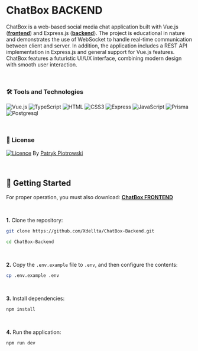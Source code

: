 # ChatBox BACKEND

ChatBox is a web-based social media chat application built with Vue.js (**[frontend](https://github.com/Xdellta/ChatBox-Frontend.git)**) and Express.js (**[backend](https://github.com/Xdellta/ChatBox-Backend.git)**). The project is educational in nature and demonstrates the use of WebSocket to handle real-time communication between client and server. In addition, the application includes a REST API implementation in Express.js and general support for Vue.js features. ChatBox features a futuristic UI/UX interface, combining modern design with smooth user interaction.

<br>

### 🛠️ Tools and Technologies
![Vue.js](https://img.shields.io/badge/Vue.js-35495E?style=for-the-badge&logo=vuedotjs&logoColor=4FC08D)
![TypeScript](https://img.shields.io/badge/typescript-%23007ACC.svg?style=for-the-badge&logo=typescript&logoColor=white)
![HTML](https://img.shields.io/badge/HTML5-E34F26?style=for-the-badge&logo=html5&logoColor=white)
![CSS3](https://img.shields.io/badge/CSS3-1572B6?style=for-the-badge&logo=css3&logoColor=white)
![Express](https://img.shields.io/badge/Express%20js-000000?style=for-the-badge&logo=express&logoColor=white)
![JavaScript](https://img.shields.io/badge/JavaScript-F7DF1E?style=for-the-badge&logo=javascript&logoColor=black)
![Prisma](https://img.shields.io/badge/Prisma-3982CE?style=for-the-badge&logo=Prisma&logoColor=white)
![Postgresql](https://img.shields.io/badge/postgresql-4169e1?style=for-the-badge&logo=postgresql&logoColor=white)

<br>

### 📜 License
[![Licence](https://img.shields.io/github/license/Ileriayo/markdown-badges?style=for-the-badge)](./LICENSE) By [Patryk Piotrowski](https://github.com/Xdellta)

<br>

## 🚀 Getting Started
For proper operation, you must also download: **[ChatBox FRONTEND](https://github.com/Xdellta/ChatBox-Frontend.git)**

<br>

**1.** Clone the repository:
```sh
git clone https://github.com/Xdellta/ChatBox-Backend.git
```
```sh
cd ChatBox-Backend
```

<br>

**2.** Copy the `.env.example` file to `.env`, and then configure the contents:
```sh
cp .env.example .env
```

<br>

**3.** Install dependencies:
```sh
npm install
```

<br>

**4.** Run the application:
```sh
npm run dev
```